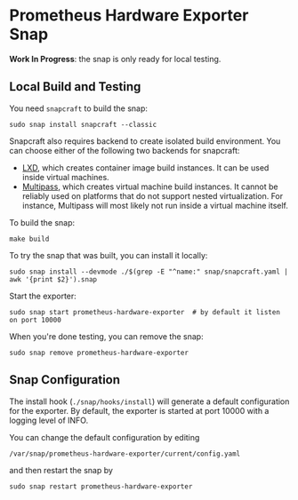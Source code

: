 # Prometheus Hardware Exporter Snap

**Work In Progress**: the snap is only ready for local testing.

## Local Build and Testing

You need `snapcraft` to build the snap:

```shell
sudo snap install snapcraft --classic
```

Snapcraft also requires backend to create isolated build environment. You can
choose either of the following two backends for snapcraft:

- [LXD](https://linuxcontainers.org/lxd/introduction/), which creates container
  image build instances. It can be used inside virtual machines.
- [Multipass](https://multipass.run/), which creates virtual machine build
  instances. It cannot be reliably used on platforms that do not support nested
  virtualization. For instance, Multipass will most likely not run inside a
  virtual machine itself.

To build the snap:

```shell
make build
```

To try the snap that was built, you can install it locally:

```shell
sudo snap install --devmode ./$(grep -E "^name:" snap/snapcraft.yaml | awk '{print $2}').snap
```

Start the exporter:

```shell
sudo snap start prometheus-hardware-exporter  # by default it listen on port 10000
```

When you're done testing, you can remove the snap:

```shell
sudo snap remove prometheus-hardware-exporter
```

## Snap Configuration

The install hook (`./snap/hooks/install`) will generate a default configuration
for the exporter. By default, the exporter is started at port 10000 with a
logging level of INFO.

You can change the default configuration by editing

```shell
/var/snap/prometheus-hardware-exporter/current/config.yaml
```

and then restart the snap by

```shell
sudo snap restart prometheus-hardware-exporter
```
